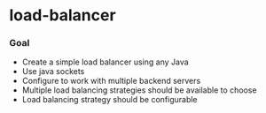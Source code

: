 # load-balancer
### Goal
- Create a simple load balancer using any Java
- Use java sockets
- Configure to work with multiple backend servers
- Multiple load balancing strategies should be available to choose
- Load balancing strategy should be configurable

